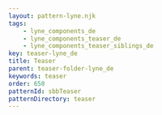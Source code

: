 ```yaml
---
layout: pattern-lyne.njk
tags: 
    - lyne_components_de
    - lyne_components_teaser_de
    - lyne_components_teaser_siblings_de
key: teaser-lyne_de
title: Teaser
parent: teaser-folder-lyne_de
keywords: teaser
order: 650
patternId: sbbTeaser
patternDirectory: teaser
---
```

